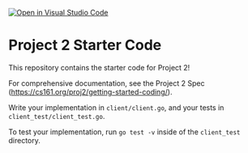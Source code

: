 [![Open in Visual Studio Code](https://classroom.github.com/assets/open-in-vscode-c66648af7eb3fe8bc4f294546bfd86ef473780cde1dea487d3c4ff354943c9ae.svg)](https://classroom.github.com/online_ide?assignment_repo_id=8159634&assignment_repo_type=AssignmentRepo)
# Project 2 Starter Code

This repository contains the starter code for Project 2!

For comprehensive documentation, see the Project 2 Spec (https://cs161.org/proj2/getting-started-coding/).

Write your implementation in `client/client.go`, and your tests in `client_test/client_test.go`.

To test your implementation, run `go test -v` inside of the `client_test` directory.
